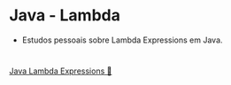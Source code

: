 # Java - Lambda
- Estudos pessoais sobre Lambda Expressions em Java.

#

[Java Lambda Expressions 📄](https://www.w3schools.com/java/java_lambda.asp)

